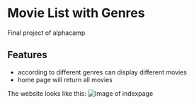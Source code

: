 # Movie List with Genres
Final project of alphacamp

## Features
- according to different genres can display different movies
- home page will return all movies

The website looks like this:
![Image of indexpage](https://upload.cc/i1/2019/08/03/70wNnR.png)